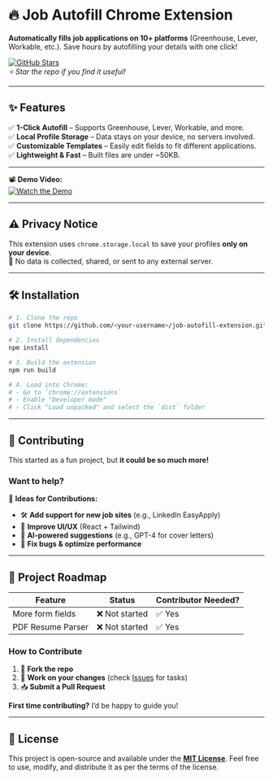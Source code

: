 # 🔥 Job Autofill Chrome Extension

**Automatically fills job applications on 10+ platforms** (Greenhouse, Lever, Workable, etc.). Save hours by autofilling your details with one click!

[![GitHub Stars](https://img.shields.io/github/stars/jonaDJ/job-autofill-extension?style=social)](https://github.com/jonaDJ/job-autofill-extension)  
_⭐ Star the repo if you find it useful!_

---

## ✨ Features

✅ **1-Click Autofill** – Supports Greenhouse, Lever, Workable, and more.  
✅ **Local Profile Storage** – Data stays on your device, no servers involved.  
✅ **Customizable Templates** – Easily edit fields to fit different applications.  
✅ **Lightweight & Fast** – Built files are under ~50KB.

---

📽️ **Demo Video:**  
[![Watch the Demo](https://img.youtube.com/vi/yl1xpc/0.jpg)](https://res.cloudinary.com/dlcwqj2t2/video/upload/v1743185631/autofill_yl1xpc.mp4)

---

## ⚠️ Privacy Notice

This extension uses `chrome.storage.local` to save your profiles **only on your device**.  
🚫 No data is collected, shared, or sent to any external server.

---

## 🛠️ Installation

```bash
# 1. Clone the repo
git clone https://github.com/<your-username>/job-autofill-extension.git

# 2. Install dependencies
npm install

# 3. Build the extension
npm run build

# 4. Load into Chrome:
# - Go to `chrome://extensions`
# - Enable "Developer mode"
# - Click "Load unpacked" and select the `dist` folder
```

---

## 🤝 Contributing

This started as a fun project, but **it could be so much more!**

### Want to help?

📌 **Ideas for Contributions:**

- 🛠️ **Add support for new job sites** (e.g., LinkedIn EasyApply)
- 🎨 **Improve UI/UX** (React + Tailwind)
- 🤖 **AI-powered suggestions** (e.g., GPT-4 for cover letters)
- 🐞 **Fix bugs & optimize performance**

---

## 📜 Project Roadmap

| Feature           | Status         | Contributor Needed? |
| ----------------- | -------------- | ------------------- |
| More form fields  | ❌ Not started | ✅ Yes              |
| PDF Resume Parser | ❌ Not started | ✅ Yes              |

### How to Contribute

1. 🍴 **Fork the repo**
2. 🔨 **Work on your changes** (check [Issues](https://github.com/jonaDJ/job-autofill-extension/issues) for tasks)
3. 📥 **Submit a Pull Request**

**First time contributing?** I’d be happy to guide you!

---

## 📜 License

This project is open-source and available under the **[MIT License](LICENSE)**.
Feel free to use, modify, and distribute it as per the terms of the license.
